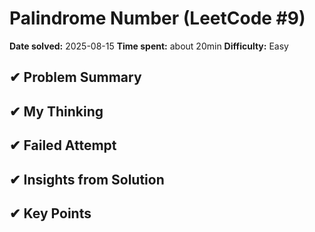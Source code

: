 # Palindrome Number (LeetCode #9)

**Date solved:** 2025-08-15
**Time spent:** about 20min 
**Difficulty:** Easy

## ✔︎ Problem Summary


## ✔︎ My Thinking


## ✔︎ Failed Attempt


## ✔︎ Insights from Solution


## ✔︎ Key Points

